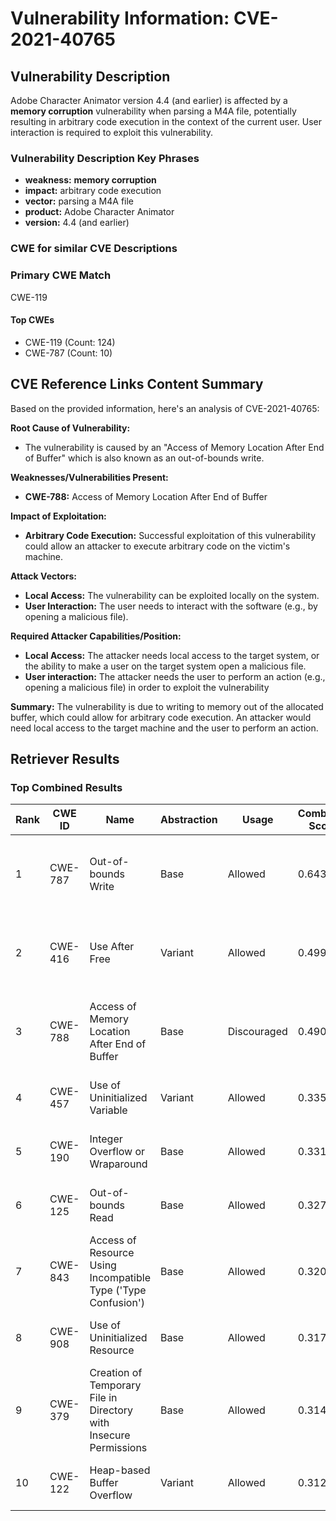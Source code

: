 # Vulnerability Information: CVE-2021-40765

## Vulnerability Description
Adobe Character Animator version 4.4 (and earlier) is affected by a **memory corruption** vulnerability when parsing a M4A file, potentially resulting in arbitrary code execution in the context of the current user. User interaction is required to exploit this vulnerability.

### Vulnerability Description Key Phrases
- **weakness:** **memory corruption**
- **impact:** arbitrary code execution
- **vector:** parsing a M4A file
- **product:** Adobe Character Animator
- **version:** 4.4 (and earlier)

### CWE for similar CVE Descriptions
### Primary CWE Match
CWE-119

#### Top CWEs
- CWE-119 (Count: 124)
- CWE-787 (Count: 10)

## CVE Reference Links Content Summary
Based on the provided information, here's an analysis of CVE-2021-40765:

**Root Cause of Vulnerability:**

*   The vulnerability is caused by an "Access of Memory Location After End of Buffer" which is also known as an out-of-bounds write.

**Weaknesses/Vulnerabilities Present:**

*   **CWE-788:** Access of Memory Location After End of Buffer

**Impact of Exploitation:**

*   **Arbitrary Code Execution:** Successful exploitation of this vulnerability could allow an attacker to execute arbitrary code on the victim's machine.

**Attack Vectors:**

*   **Local Access:** The vulnerability can be exploited locally on the system.
*   **User Interaction:** The user needs to interact with the software (e.g., by opening a malicious file).

**Required Attacker Capabilities/Position:**

*   **Local Access:** The attacker needs local access to the target system, or the ability to make a user on the target system open a malicious file.
*   **User interaction:** The attacker needs the user to perform an action (e.g., opening a malicious file) in order to exploit the vulnerability

**Summary:**
The vulnerability is due to writing to memory out of the allocated buffer, which could allow for arbitrary code execution. An attacker would need local access to the target machine and the user to perform an action.

## Retriever Results

### Top Combined Results

| Rank | CWE ID | Name | Abstraction | Usage | Combined Score | Retrievers | Individual Scores |
|------|--------|------|-------------|-------|---------------|------------|-------------------|
| 1 | CWE-787 | Out-of-bounds Write | Base | Allowed | 0.6435 | dense, sparse, graph | dense: 0.483, sparse: 0.247, graph: 0.729 |
| 2 | CWE-416 | Use After Free | Variant | Allowed | 0.4999 | dense, sparse, graph | dense: 0.452, sparse: 0.185, graph: 0.586 |
| 3 | CWE-788 | Access of Memory Location After End of Buffer | Base | Discouraged | 0.4909 | dense, sparse, graph | dense: 0.533, sparse: 0.331, graph: 0.613 |
| 4 | CWE-457 | Use of Uninitialized Variable | Variant | Allowed | 0.3354 | sparse, graph | sparse: 0.221, graph: 0.663 |
| 5 | CWE-190 | Integer Overflow or Wraparound | Base | Allowed | 0.3312 | dense, sparse | dense: 0.434, sparse: 0.199 |
| 6 | CWE-125 | Out-of-bounds Read | Base | Allowed | 0.3276 | dense, sparse | dense: 0.439, sparse: 0.188 |
| 7 | CWE-843 | Access of Resource Using Incompatible Type ('Type Confusion') | Base | Allowed | 0.3206 | dense, sparse | dense: 0.432, sparse: 0.183 |
| 8 | CWE-908 | Use of Uninitialized Resource | Base | Allowed | 0.3177 | dense, sparse | dense: 0.427, sparse: 0.181 |
| 9 | CWE-379 | Creation of Temporary File in Directory with Insecure Permissions | Base | Allowed | 0.3146 | dense, sparse | dense: 0.424, sparse: 0.179 |
| 10 | CWE-122 | Heap-based Buffer Overflow | Variant | Allowed | 0.3123 | dense, sparse | dense: 0.430, sparse: 0.215 |

